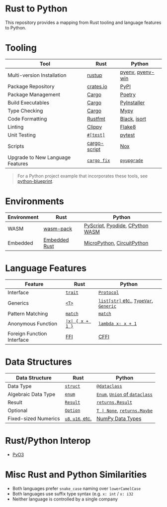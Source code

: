 # Rust to Python

This repository provides a mapping from Rust tooling and language features to Python.

# Tooling

| Tool | Rust | Python
| - | - | -
| Multi-version Installation | [rustup][rustup] | [pyenv][pyenv], [pyenv-win][pyenv-win]
| Package Repository | [crates.io][crates.io] | [PyPI][PyPI]
| Package Management | [Cargo][Cargo] | [Poetry][Poetry]
| Build Executables | [Cargo][Cargo] | [PyInstaller][PyInstaller]
| Type Checking | [Cargo][Cargo] | [Mypy]
| Code Formatting | [Rustfmt][Rustfmt] | [Black][Black], [isort][isort]
| Linting | [Clippy][Clippy] | [Flake8][Flake8]
| Unit Testing | [`#[test]`][test] | [pytest][pytest]
| Scripts | [cargo-script][cargo-script] | [Nox][Nox]
| Upgrade to New Language Features | [`cargo fix`][cargo-fix] | [`pyupgrade`][pyupgrade]

[rustup]: https://www.rust-lang.org/tools/install
[pyenv]: https://github.com/pyenv/pyenv
[pyenv-win]: https://github.com/pyenv-win/pyenv-win
[crates.io]: https://crates.io/
[PyPI]: https://pypi.org/
[Cargo]: https://doc.rust-lang.org/cargo/
[Poetry]: https://python-poetry.org/
[PyInstaller]: https://pyinstaller.org/en/stable/
[Mypy]: https://mypy.readthedocs.io/en/stable/
[Rustfmt]: https://rust-lang.github.io/rustfmt
[Black]: https://black.readthedocs.io/en/stable/
[isort]: https://pycqa.github.io/isort/
[Clippy]: https://github.com/rust-lang/rust-clippy
[Flake8]: https://flake8.pycqa.org/en/latest/
[test]: https://doc.rust-lang.org/book/ch11-01-writing-tests.html
[pytest]: https://docs.pytest.org/
[cargo-script]: https://github.com/DanielKeep/cargo-script
[Nox]: https://nox.thea.codes/en/stable/
[cargo-fix]: https://github.com/rust-lang/rustfix
[pyupgrade]: https://github.com/asottile/pyupgrade

> For a Python project example that incorporates these tools, see 
> [python-blueprint](https://github.com/johnthagen/python-blueprint).

# Environments

| Environment | Rust | Python
| - | - | -
| WASM | [wasm-pack][wasm-pack] | [PyScript][PyScript], [Pyodide][Pyodide], [CPython WASM][CPython WASM]
| Embedded | [Embedded Rust][Embedded Rust] | [MicroPython][MicroPython], [CircuitPython][CircuitPython]

[wasm-pack]: https://rustwasm.github.io/
[PyScript]: https://pyscript.net/
[Pyodide]: https://pyodide.org/en/stable/
[CPython WASM]: https://github.com/ethanhs/python-wasm
[Embedded Rust]: https://docs.rust-embedded.org/book/
[MicroPython]: https://micropython.org/
[CircuitPython]: https://circuitpython.org/

# Language Features

| Feature | Rust | Python
| - | - | -
| Interface | [`trait`][trait] | [`Protocol`][Protocol]
| Generics | [`<T>`][Rust Generic] | [`list[str]` etc.][PEP 585], [`TypeVar`][TypeVar], [`Generic`][Generic]
| Pattern Matching | [`match`][Pattern Syntax] | [`match`][PEP 634]
| Anonymous Function | [`\|x\| { x + 1 }`][Closure] | [`lambda x: x + 1`][Lambda]
| Foreign Function Interface | [FFI][Rust FFI] | [CFFI][CFFI]

[trait]: https://doc.rust-lang.org/book/ch10-02-traits.html
[Protocol]: https://docs.python.org/3/library/typing.html#typing.Protocol
[Rust Generic]: https://doc.rust-lang.org/book/ch10-01-syntax.html
[PEP 585]: https://peps.python.org/pep-0585/
[TypeVar]: https://docs.python.org/3/library/typing.html#generics
[Generic]: https://docs.python.org/3/library/typing.html#typing.Generic
[Pattern Syntax]: https://doc.rust-lang.org/book/ch18-03-pattern-syntax.html
[PEP 634]: https://peps.python.org/pep-0634/
[Closure]: https://doc.rust-lang.org/book/ch13-01-closures.html
[Lambda]: https://docs.python.org/3/reference/expressions.html#lambda
[Rust FFI]: https://doc.rust-lang.org/nomicon/ffi.html
[CFFI]: https://cffi.readthedocs.io/en/latest/

# Data Structures

| Data Structure | Rust | Python
| - | - | -
| Data Type | [`struct`][struct] | [`@dataclass`][dataclass]
| Algebraic Data Type | [`enum`][enum] | [`Enum`][Enum], [`Union` of `dataclass`][union-dataclass]
| Result | [`Result`][Result] | [`returns.Result`][returns Result]
| Optional | [`Option`][Option] | [`T \| None`][Optional], [`returns.Maybe`][Maybe]
| Fixed-sized Numerics | [`u8`, `u16`, etc.][Rust Data Types] | [NumPy Data Types][NumPy Data Types]

[struct]: https://doc.rust-lang.org/book/ch05-01-defining-structs.html
[dataclass]: https://docs.python.org/3/library/dataclasses.html
[enum]: https://doc.rust-lang.org/book/ch06-01-defining-an-enum.html
[Enum]: https://docs.python.org/3/library/enum.html
[union-dataclass]: https://stackoverflow.com/a/71519690
[Result]: https://doc.rust-lang.org/std/result/
[returns Result]: https://returns.readthedocs.io/en/latest/pages/result.html
[Option]: https://doc.rust-lang.org/std/option/
[Optional]: https://docs.python.org/3/library/typing.html#typing.Optional
[Maybe]: https://returns.readthedocs.io/en/latest/pages/maybe.html
[Rust Data Types]: https://doc.rust-lang.org/book/ch03-02-data-types.html
[NumPy Data Types]: https://numpy.org/doc/stable/user/basics.types.html

# Rust/Python Interop

- [PyO3](https://pyo3.rs/)

# Misc Rust and Python Similarities

- Both languages prefer `snake_case` naming over `lowerCamelCase`
- Both languages use suffix type syntax (e.g. `x: int` / `x: i32`
- Neither language is controlled by a single company
